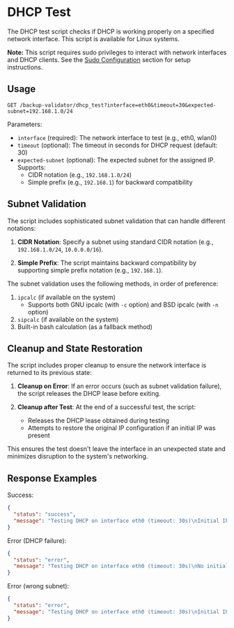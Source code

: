 # DHCP Test

The DHCP test script checks if DHCP is working properly on a specified network interface. This script is available for Linux systems.

**Note:** This script requires sudo privileges to interact with network interfaces and DHCP clients. See the [Sudo Configuration](sudo_configuration.md) section for setup instructions.

## Usage

```
GET /backup-validator/dhcp_test?interface=eth0&timeout=30&expected-subnet=192.168.1.0/24
```

Parameters:
- `interface` (required): The network interface to test (e.g., eth0, wlan0)
- `timeout` (optional): The timeout in seconds for DHCP request (default: 30)
- `expected-subnet` (optional): The expected subnet for the assigned IP. Supports:
  - CIDR notation (e.g., `192.168.1.0/24`)
  - Simple prefix (e.g., `192.168.1`) for backward compatibility

## Subnet Validation

The script includes sophisticated subnet validation that can handle different notations:

1. **CIDR Notation**: Specify a subnet using standard CIDR notation (e.g., `192.168.1.0/24`, `10.0.0.0/16`).

2. **Simple Prefix**: The script maintains backward compatibility by supporting simple prefix notation (e.g., `192.168.1`).

The subnet validation uses the following methods, in order of preference:
1. `ipcalc` (if available on the system)
   - Supports both GNU ipcalc (with `-c` option) and BSD ipcalc (with `-n` option)
2. `sipcalc` (if available on the system)
3. Built-in bash calculation (as a fallback method)

## Cleanup and State Restoration

The script includes proper cleanup to ensure the network interface is returned to its previous state:

1. **Cleanup on Error**: If an error occurs (such as subnet validation failure), the script releases the DHCP lease before exiting.

2. **Cleanup after Test**: At the end of a successful test, the script:
   - Releases the DHCP lease obtained during testing
   - Attempts to restore the original IP configuration if an initial IP was present

This ensures the test doesn't leave the interface in an unexpected state and minimizes disruption to the system's networking.

## Response Examples

Success:
```json
{
  "status": "success",
  "message": "Testing DHCP on interface eth0 (timeout: 30s)\nInitial IP address: 192.168.1.100\nResetting interface eth0...\nReleasing DHCP lease...\nRequesting a new DHCP lease (timeout: 30s)...\nNew IP address: 192.168.1.120\nIP address is within expected subnet 192.168.1.0/24\nDefault gateway: 192.168.1.1\nTesting connectivity to gateway...\nSuccessfully pinged gateway\nDNS servers:\n8.8.8.8\n8.8.4.4\nTesting internet connectivity...\nInternet connectivity: OK\nTesting DNS resolution...\nDNS resolution: OK\nDHCP test completed successfully\nReleasing DHCP lease at end of test...\nRequesting restoration of original IP configuration..."
}
```

Error (DHCP failure):
```json
{
  "status": "error",
  "message": "Testing DHCP on interface eth0 (timeout: 30s)\nNo initial IP address assigned\nResetting interface eth0...\nRequesting a new DHCP lease (timeout: 30s)...\nError: Failed to obtain DHCP lease"
}
```

Error (wrong subnet):
```json
{
  "status": "error",
  "message": "Testing DHCP on interface eth0 (timeout: 30s)\nInitial IP address: 192.168.1.100\nResetting interface eth0...\nReleasing DHCP lease...\nRequesting a new DHCP lease (timeout: 30s)...\nNew IP address: 192.168.2.120\nError: IP address 192.168.2.120 is not in the expected subnet 192.168.1.0/24\nReleasing DHCP lease before exit..."
}
``` 